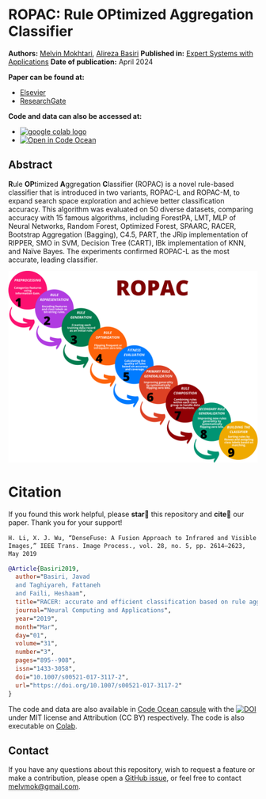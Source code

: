 # ROPAC: **R**ule **OP**timized **A**ggregation **C**lassifier

**Authors:** [Melvin Mokhtari](https://melmo.ir/), [Alireza Basiri](https://basiri.iut.ac.ir/)
**Published in:** [Expert Systems with Applications](https://www.sciencedirect.com/journal/expert-systems-with-applications)
**Date of publication:** April 2024

**Paper can be found at:**
- [Elsevier]()
- [ResearchGate]()

**Code and data can also be accessed at:**
- <a href="https://colab.research.google.com/drive/1KrBPTdyYXqQqEslnS5UJ1oKho8sDfODJ?usp=sharing"><img src="https://colab.research.google.com/assets/colab-badge.svg" alt="google colab logo"></a>
- [![Open in Code Ocean](https://codeocean.com/codeocean-assets/badge/open-in-code-ocean.svg)](https://codeocean.com/capsule/2356040/tree)

## Abstract
**R**ule **OP**timized **A**ggregation **C**lassifier (ROPAC) is a novel rule-based classifier that is introduced in two variants, ROPAC-L and ROPAC-M, to expand search space exploration and achieve better classification accuracy. This algorithm was evaluated on 50 diverse datasets, comparing accuracy with 15 famous algorithms, including ForestPA, LMT, MLP of Neural Networks, Random Forest, Optimized Forest, SPAARC, RACER, Bootstrap Aggregation (Bagging), C4.5, PART, the JRip implementation of RIPPER, SMO in SVM, Decision Tree (CART), IBk implementation of KNN, and Naïve Bayes. The experiments confirmed ROPAC-L as the most accurate, leading classifier.

![](https://github.com/MelvinMo/ROPAC-Rule-OPtimized-Aggregation-Classifier/blob/main/ROPAC_FlowDiagram.png)

# Citation
If you found this work helpful, please **star🌟** this repository and **cite📑** our paper. Thank you for your support!

```APA style
H. Li, X. J. Wu, “DenseFuse: A Fusion Approach to Infrared and Visible Images,” IEEE Trans. Image Process., vol. 28, no. 5, pp. 2614–2623, May 2019
```

```bibtex
@Article{Basiri2019,
  author="Basiri, Javad
  and Taghiyareh, Fattaneh
  and Faili, Heshaam",
  title="RACER: accurate and efficient classification based on rule aggregation approach",
  journal="Neural Computing and Applications",
  year="2019",
  month="Mar",
  day="01",
  volume="31",
  number="3",
  pages="895--908",
  issn="1433-3058",
  doi="10.1007/s00521-017-3117-2",
  url="https://doi.org/10.1007/s00521-017-3117-2"
}
```

The code and data are also available in [Code Ocean capsule](https://codeocean.com/capsule/2356040/tree) with the [![DOI](https://img.shields.io/badge/DOI-10.24433/CO.7399708.v2-blue)](https://doi.org/10.24433/CO.7399708.v2) under MIT license and Attribution (CC BY) respectively. The code is also executable on [Colab](https://colab.research.google.com/drive/1KrBPTdyYXqQqEslnS5UJ1oKho8sDfODJ?usp=sharing).

## Contact
If you have any questions about this repository, wish to request a feature or make a contribution, please open a [GitHub issue](https://github.com/MelvinMo/ROPAC-Rule-OPtimized-Aggregation-Classifier/issues), or feel free to contact [melvmok@gmail.com](mailto:melvmok@gmail.com).
